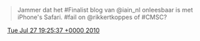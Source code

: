 > Jammer dat het \#Finalist blog van @iain\_nl onleesbaar is met iPhone's Safari\. \#fail on @rikkertkoppes of \#CMSC?

<img src="../../media/tweet.ico" width="12" /> [Tue Jul 27 19:25:37 +0000 2010](https://twitter.com/DromerDenker/status/19680348874)
